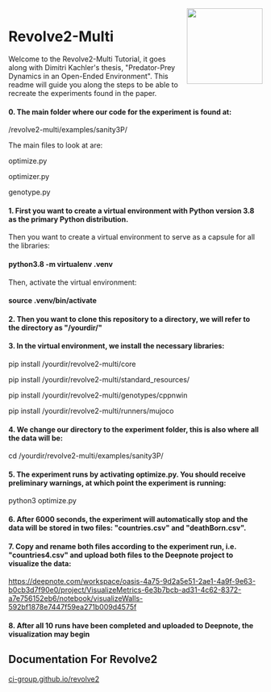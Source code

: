 <img  align="right" width="150" height="150"  src="/docs/source/logo.png">

# Revolve2-Multi
Welcome to the Revolve2-Multi Tutorial, it goes along with Dimitri Kachler's thesis, "Predator-Prey Dynamics in an Open-Ended Environment".
This readme will guide you along the steps to be able to recreate the experiments found in the paper.

#### 0. The main folder where our code for the experiment is found at:

/revolve2-multi/examples/sanity3P/

The main files to look at are:

optimize.py

optimizer.py

genotype.py

#### 1. First you want to create a virtual environment with Python version 3.8 as the primary Python distribution.
Then you want to create a virtual environment to serve as a capsule for all the libraries:

#### python3.8 -m virtualenv .venv

Then, activate the virtual environment:
#### source .venv/bin/activate

#### 2. Then you want to clone this repository to a directory, we will refer to the directory as "/yourdir/"

#### 3. In the virtual environment, we install the necessary libraries:

pip install /yourdir/revolve2-multi/core

pip install /yourdir/revolve2-multi/standard_resources/

pip install /yourdir/revolve2-multi/genotypes/cppnwin

pip install /yourdir/revolve2-multi/runners/mujoco

#### 4. We change our directory to the experiment folder, this is also where all the data will be:

cd /yourdir/revolve2-multi/examples/sanity3P/

#### 5. The experiment runs by activating optimize.py. You should receive preliminary warnings, at which point the experiment is running:

python3 optimize.py

#### 6. After 6000 seconds, the experiment will automatically stop and the data will be stored in two files: "countries.csv" and "deathBorn.csv".

#### 7. Copy and rename both files according to the experiment run, i.e. "countries4.csv" and upload both files to the Deepnote project to visualize the data:

https://deepnote.com/workspace/oasis-4a75-9d2a5e51-2ae1-4a9f-9e63-b0cb3d7f90e0/project/VisualizeMetrics-6e3b7bcb-ad31-4c62-8372-a7e756152eb6/notebook/visualizeWalls-592bf1878e7447f59ea271b009d4575f

#### 8. After all 10 runs have been completed and uploaded to Deepnote, the visualization may begin



## Documentation For Revolve2
[ci-group.github.io/revolve2](https://ci-group.github.io/revolve2/)
